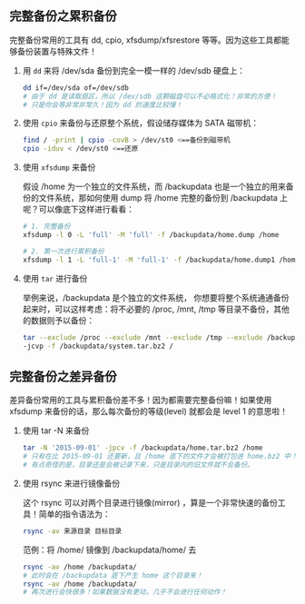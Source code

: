 ## 完整备份之累积备份

完整备份常用的工具有 dd, cpio, xfsdump/xfsrestore 等等。因为这些工具都能够备份装置与特殊文件！



1. 用 `dd` 来将 /dev/sda 备份到完全一模一样的 /dev/sdb 硬盘上：

    ```bash
    dd if=/dev/sda of=/dev/sdb
    # 由于 dd 是读取扇区，所以 /dev/sdb 这颗磁盘可以不必格式化！非常的方便！
    # 只是你会等非常非常久！因为 dd 的速度比较慢！
    ```

2. 使用 `cpio` 来备份与还原整个系统，假设储存媒体为 SATA 磁带机：

    ```bash
    find / -print | cpio -covB > /dev/st0 <==备份到磁带机
    cpio -iduv < /dev/st0 <==还原
    ```

3. 使用 `xfsdump` 来备份

    假设 /home 为一个独立的文件系统，而 /backupdata 也是一个独立的用来备份的文件系统，那如何使用 dump 将 /home 完整的备份到 /backupdata 上呢？可以像底下这样进行看看：

    ```bash
    # 1. 完整备份
    xfsdump -l 0 -L 'full' -M 'full' -f /backupdata/home.dump /home
    
    # 2. 第一次进行累积备份
    xfsdump -l 1 -L 'full-1' -M 'full-1' -f /backupdata/home.dump1 /home
    ```

4. 使用 `tar` 进行备份

    举例来说，/backupdata 是个独立的文件系统， 你想要将整个系统通通备份起来时，可以这样考虑：将不必要的 /proc, /mnt, /tmp 等目录不备份，其他的数据则予以备份：

    ```bash
    tar --exclude /proc --exclude /mnt --exclude /tmp --exclude /backupdata \
    -jcvp -f /backupdata/system.tar.bz2 /
    ```

   

## 完整备份之差异备份

差异备份常用的工具与累积备份差不多！因为都需要完整备份嘛！如果使用xfsdump 来备份的话，那么每次备份的等级(level) 就都会是 level 1 的意思啦！



1. 使用 tar -N 来备份

    ```bash
    tar -N '2015-09-01' -jpcv -f /backupdata/home.tar.bz2 /home
    # 只有在比 2015-09-01 还要新，且 /home 底下的文件才会被打包进 home.bz2 中！
    # 有点奇怪的是，目录还是会被记录下来，只是目录内的旧文件就不会备份。
    ```

2. 使用 rsync 来进行镜像备份

    这个 rsync 可以对两个目录进行镜像(mirror) ，算是一个非常快速的备份工具！简单的指令语法为：

    ```bash
    rsync -av 来源目录 目标目录
    ```

    范例：将 /home/ 镜像到 /backupdata/home/ 去

    ```bash
    rsync -av /home /backupdata/
    # 此时会在 /backupdata 底下产生 home 这个目录来！
    rsync -av /home /backupdata/
    # 再次进行会快很多！如果数据没有更动，几乎不会进行任何动作！
    ```